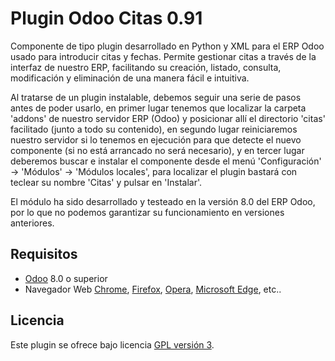 Plugin Odoo Citas 0.91
================================

Componente de tipo plugin desarrollado en Python y XML para el ERP Odoo usado para introducir citas y fechas.
Permite gestionar citas a través de la interfaz de nuestro ERP, facilitando su creación, listado, consulta, 
modificación y eliminación de una manera fácil e intuitiva.

Al tratarse de un plugin instalable, debemos seguir una serie de pasos antes de poder usarlo, en primer lugar 
tenemos que localizar la carpeta 'addons' de nuestro servidor ERP (Odoo) y posicionar allí el directorio 'citas'
facilitado (junto a todo su contenido), en segundo lugar reiniciaremos nuestro servidor si lo tenemos en ejecución
para que detecte el nuevo componente (si no está arrancado no será necesario), y en tercer lugar deberemos buscar
e instalar el componente desde el menú 'Configuración' -> 'Módulos' -> 'Módulos locales', para localizar el plugin
bastará con teclear su nombre 'Citas' y pulsar en 'Instalar'.

El módulo ha sido desarrollado y testeado en la versión 8.0 del ERP Odoo, por lo que no podemos garantizar su 
funcionamiento en versiones anteriores.

## Requisitos
- [Odoo] 8.0 o superior
- Navegador Web [Chrome], [Firefox], [Opera], [Microsoft Edge], etc..

## Licencia
Este plugin se ofrece bajo licencia [GPL versión 3].

[Odoo]: https://www.odoo.com/es_ES/
[Chrome]: https://www.google.es/chrome/browser/desktop/index.html
[Firefox]: https://www.mozilla.org/es-ES/firefox/new/
[Opera]: http://www.opera.com/es
[Microsoft Edge]: https://www.microsoft.com/es-es/windows/microsoft-edge
[GPL versión 3]: https://www.gnu.org/licenses/gpl-3.0.en.html
